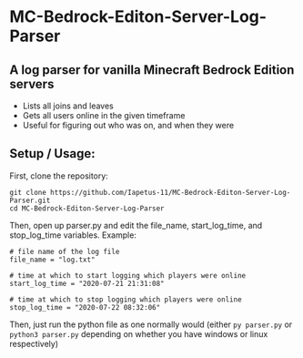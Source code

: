 # MC-Bedrock-Editon-Server-Log-Parser
## A log parser for vanilla Minecraft Bedrock Edition servers
* Lists all joins and leaves
* Gets all users online in the given timeframe
* Useful for figuring out who was on, and when they were

## Setup / Usage:
First, clone the repository:
```
git clone https://github.com/Iapetus-11/MC-Bedrock-Editon-Server-Log-Parser.git
cd MC-Bedrock-Editon-Server-Log-Parser
```

Then, open up parser.py and edit the file_name, start_log_time, and stop_log_time variables. Example:
```
# file name of the log file
file_name = "log.txt"

# time at which to start logging which players were online
start_log_time = "2020-07-21 21:31:08"

# time at which to stop logging which players were online
stop_log_time = "2020-07-22 08:32:06"
```

Then, just run the python file as one normally would (either `py parser.py` or `python3 parser.py` depending on whether you have windows or linux respectively)
